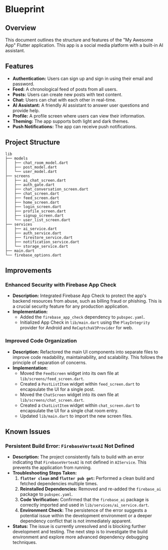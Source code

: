 # Blueprint

## Overview

This document outlines the structure and features of the "My Awesome App" Flutter application. This app is a social media platform with a built-in AI assistant.

## Features

- **Authentication:** Users can sign up and sign in using their email and password.
- **Feed:** A chronological feed of posts from all users.
- **Posts:** Users can create new posts with text content.
- **Chat:** Users can chat with each other in real-time.
- **AI Assistant:** A friendly AI assistant to answer user questions and provide help.
- **Profile:** A profile screen where users can view their information.
- **Theming:** The app supports both light and dark themes.
- **Push Notifications:** The app can receive push notifications.

## Project Structure

```
lib
├── models
│   ├── chat_room_model.dart
│   ├── post_model.dart
│   └── user_model.dart
├── screens
│   ├── ai_chat_screen.dart
│   ├── auth_gate.dart
│   ├── chat_conversation_screen.dart
│   ├── chat_screen.dart
│   ├── feed_screen.dart
│   ├── home_screen.dart
│   ├── login_screen.dart
│   ├── profile_screen.dart
│   ├── signup_screen.dart
│   └── user_list_screen.dart
├── services
│   ├── ai_service.dart
│   ├── auth_service.dart
│   ├── firestore_service.dart
│   ├── notification_service.dart
│   └── storage_service.dart
├── main.dart
└── firebase_options.dart
```

## Improvements

### Enhanced Security with Firebase App Check
- **Description:** Integrated Firebase App Check to protect the app's backend resources from abuse, such as billing fraud or phishing. This is a crucial security feature for any production application.
- **Implementation:**
  - Added the `firebase_app_check` dependency to `pubspec.yaml`.
  - Initialized App Check in `lib/main.dart` using the `PlayIntegrity` provider for Android and `ReCaptchaV3Provider` for web.

### Improved Code Organization
- **Description:** Refactored the main UI components into separate files to improve code readability, maintainability, and scalability. This follows the principle of separation of concerns.
- **Implementation:**
  - Moved the `FeedScreen` widget into its own file at `lib/screens/feed_screen.dart`.
  - Created a `PostListItem` widget within `feed_screen.dart` to encapsulate the UI for a single post.
  - Moved the `ChatScreen` widget into its own file at `lib/screens/chat_screen.dart`.
  - Created a `ChatListItem` widget within `chat_screen.dart` to encapsulate the UI for a single chat room entry.
  - Updated `lib/main.dart` to import the new screen files.

## Known Issues

### Persistent Build Error: `FirebaseVertexAI` Not Defined
- **Description:** The project consistently fails to build with an error indicating that `FirebaseVertexAI` is not defined in `AIService`. This prevents the application from running.
- **Troubleshooting Steps Taken:**
  1.  **`flutter clean` and `flutter pub get`:** Performed a clean build and fetched dependencies multiple times.
  2.  **Reinstalled Dependencies:** Removed and re-added the `firebase_ai` package to `pubspec.yaml`.
  3.  **Code Verification:** Confirmed that the `firebase_ai` package is correctly imported and used in `lib/services/ai_service.dart`.
  4.  **Environment Check:** The persistence of the error suggests a potential issue within the development environment or a deeper dependency conflict that is not immediately apparent.
- **Status:** The issue is currently unresolved and is blocking further development and testing. The next step is to investigate the build environment and explore more advanced dependency debugging techniques.
